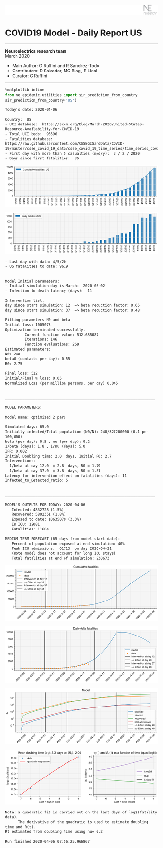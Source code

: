 ![](./images/logo.png)
# COVID19 Model - Daily Report US

---

**Neuroelectrics research team**  
March 2020  
* Main Author: G Ruffini and R Sanchez-Todo  
* Contributors: R Salvador, MC Biagi, E Lleal
* Curator: G Ruffini

---


```python
%matplotlib inline
from ne_epidemic.utilities import sir_prediction_from_country
sir_prediction_from_country('US')
```

    Today's date: 2020-04-06 
    
    Country:  US
    - UCI database:  https://sccm.org/Blog/March-2020/United-States-Resource-Availability-for-COVID-19
    - Total UCI beds:  96596
    - Fatalities database:  https://raw.githubusercontent.com/CSSEGISandData/COVID-19/master/csse_covid_19_data/csse_covid_19_time_series/time_series_covid19_deaths_global.csv
    - First day with more than 5 casualties (m/d/y):  3 / 2 / 2020
    - Days since first fatalities:  35



![png](03%20-%20Daily_Report_US_files/03%20-%20Daily_Report_US_1_1.png)



![png](03%20-%20Daily_Report_US_files/03%20-%20Daily_Report_US_1_2.png)


    - Last day with data: 4/5/20
    - US fatalities to date: 9619
     
    
    Model Initial parameters:
    - Initial simulation day is March:  2020-03-02
    - Infection to death latency (days):  11
    
    Intervention list:
    day since start simulation: 12  => beta reduction factor: 0.65
    day since start simulation: 37  => beta reduction factor: 0.48
    
    Fitting parameters N0 and beta
    Initial loss: 1005073
    Optimization terminated successfully.
             Current function value: 512.685087
             Iterations: 146
             Function evaluations: 269
    Estimated parameters:
    N0: 248
    beta0 (contacts per day): 0.55
    R0: 2.75
    
    Final loss: 512
    Initial/Final % loss: 0.05
    Normalized Loss (per million persons, per day) 0.045 
    
    
    _____________________________________________________________________
     
    MODEL PARAMETERS:
    
    Model name: optimized 2 pars
    
    Simulated days: 65.0
    Initially infected/Total population (N0/N): 248/327200000 (0.1 per 100,000)
    beta (per day): 0.5 , nu (per day): 0.2
    1/beta (days): 1.8 , 1/nu (days): 5.0
    IFR: 0.002
    Initial Doubling time: 2.0  days, Initial R0: 2.7
    Interventions:
      1/beta at day 12.0  = 2.8  days, R0 = 1.79
      1/beta at day 37.0  = 3.8  days, R0 = 1.31
    Latency for intervention effect on fatalities (days): 11
    Infected_to_Detected_ratio: 5
    
    
    _____________________________________________________________________
    
    MODEL'S OUTPUTS FOR TODAY: 2020-04-06
       Infected: 4832728 (1.5%)
       Recovered: 5802351 (1.8%)
       Exposed to date: 10635079 (3.3%)
       In ICU: 12081
       Fatalities: 11604
     
    MEDIUM TERM FORECAST (65 days from model start date): 
       Percent of population exposed at end simulation: 40%
       Peak ICU admissions:  61713  on day 2020-04-21
       (note model does not account for long ICU stays)
       Total fatalities at end of simulation: 230673



![png](03%20-%20Daily_Report_US_files/03%20-%20Daily_Report_US_1_4.png)



![png](03%20-%20Daily_Report_US_files/03%20-%20Daily_Report_US_1_5.png)



![png](03%20-%20Daily_Report_US_files/03%20-%20Daily_Report_US_1_6.png)


     



![png](03%20-%20Daily_Report_US_files/03%20-%20Daily_Report_US_1_8.png)


    Note: a quadratic fit is carried out on the last days of log2(fatality data).
          The derivative of the quadratic is used to estimate doubling time and R(t).
    Rt estimated from doubling time using nu= 0.2
    
    Run finished 2020-04-06 07:56:25.966867


